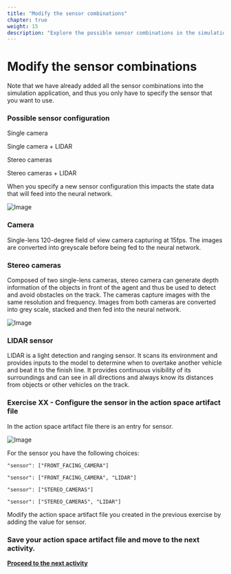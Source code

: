 ```yaml
---
title: "Modify the sensor combinations"
chapter: true
weight: 15
description: "Explore the possible sensor combinations in the simulation application."
---
```


# Modify the sensor combinations

Note that we have already added all the sensor combinations into the simulation application, and thus you only have to specify the sensor that you want to use. 


### Possible sensor configuration

Single camera

Single camera + LIDAR

Stereo cameras

Stereo cameras + LIDAR

When you specify a new sensor configuration this impacts the state data that will feed into the neural network.



![Image](/images/400workshop/networkinput.png)

### Camera

Single-lens 120-degree field of view camera capturing at 15fps. The images are converted into greyscale before being fed to the neural network.

### Stereo cameras

Composed of two single-lens cameras, stereo camera can generate depth information of the objects in front of the agent and thus be used to detect and avoid obstacles on the track. The cameras capture images with the same resolution and frequency. Images from both cameras are converted into grey scale, stacked and then fed into the neural network.

![Image](/images/400workshop/inputembedder.png)

### LIDAR sensor

LIDAR is a light detection and ranging sensor. It scans its environment and provides inputs to the model to determine when to overtake another vehicle and beat it to the finish line. It provides continuous visibility of its surroundings and can see in all directions and always know its distances from objects or other vehicles on the track.



### Exercise XX - Configure the sensor in the action space artifact file

In the action space artifact file there is an entry for sensor.

![Image](/images/400workshop/actionspaceexample.png)

For the sensor you have the following choices:

`"sensor": ["FRONT_FACING_CAMERA"]`

`"sensor": ["FRONT_FACING_CAMERA", "LIDAR"]`

`"sensor": ["STEREO_CAMERAS"]`

`"sensor": ["STEREO_CAMERAS", "LIDAR"]`

Modify the action space artifact file you created in the previous exercise by adding the value for sensor.

### Save your action space artifact file and move to the next activity.

**[Proceed to the next activity](../modifyneuralnetwork/)**
